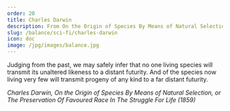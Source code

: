 ```yaml
---
order: 20
title: Charles Darwin
description: From On the Origin of Species By Means of Natural Selection
slug: /balance/sci-fi/charles-darwin
icon: doc
image: /jpg/images/balance.jpg
---
```

Judging from the past, we may safely infer that no one living species will transmit its unaltered likeness to a distant futurity. And of the species now living very few will transmit progeny of any kind to a far distant futurity.

_Charles Darwin, On the Origin of Species By Means of Natural Selection, or The Preservation Of Favoured Race In The Struggle For Life (1859)_